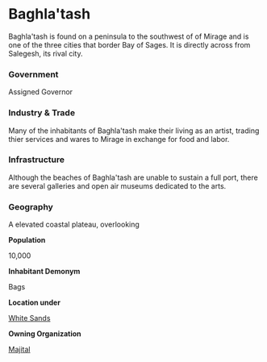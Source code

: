 Baghla'tash
===========

Baghla'tash is found on a peninsula to the southwest of of Mirage and is one of the three cities that border Bay of Sages. It is directly across from Salegesh, its rival city.

### Government

Assigned Governor

### Industry & Trade

Many of the inhabitants of Baghla'tash make their living as an artist, trading thier services and wares to Mirage in exchange for food and labor.

### Infrastructure

Although the beaches of Baghla'tash are unable to sustain a full port, there are several galleries and open air museums dedicated to the arts.

### Geography

A elevated coastal plateau, overlooking

**Population**

10,000

**Inhabitant Demonym**

Bags

**Location under**

[White Sands](/w/Ecaros-xohoo/a/white-sands-location)

**Owning Organization**

[Majital](/w/Ecaros-xohoo/a/majital-article)
